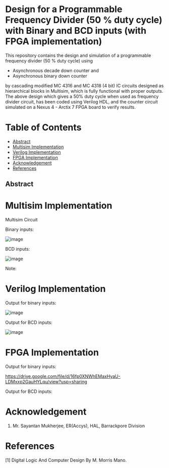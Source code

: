 # Design for a Programmable Frequency Divider (50 % duty cycle) with Binary and BCD inputs (with FPGA implementation)
This repository contains the design and simulation of a programmable frequency divider (50 % duty cycle)  using 
- Asynchronous decade down counter and 
- Asynchronous binary down counter 

by cascading modified MC 4316 and MC 4318 (4 bit) IC circuits designed as hierarchical blocks in Multisim, which is fully functional with proper outputs.
The above design which gives a 50% duty cycle when used as frequency divider circuit, has been coded using Verilog
HDL, and the counter circuit simulated on a Nexus 4 - Arctix 7 FPGA board to verify results.

# Table of Contents
 - [Abstract](#abstract) 
 - [Multisim Implementation](#multisim-implementation)
 - [Verilog Implementation](#verilog-implementation)
 - [FPGA Implementation](#fpga-implementation)
 - [Acknowledgement](#acknowledgement)
 - [References](#references)


## Abstract



# Multisim Implementation

Multisim Circuit

Binary inputs:

![image](https://user-images.githubusercontent.com/70422874/182291785-a9d9f56c-1091-48b5-9086-ae162d40021e.png)

BCD inputs:

![image](https://user-images.githubusercontent.com/70422874/182291944-fc0e3a9e-54ac-4679-b202-8aed95b10387.png)


Note: 


# Verilog Implementation

Output for binary inputs:

![image](https://user-images.githubusercontent.com/70422874/182293281-85aabc90-bb9d-4641-b312-356416b8eeb3.png)



Output for BCD inputs:

![image](https://user-images.githubusercontent.com/70422874/182293112-eac72819-2fb7-4cc9-9b03-e1341a3ca54c.png)

# FPGA Implementation

Output for binary inputs:

https://drive.google.com/file/d/16fp0XNWhEMaxHyaU-LDMxxp2GauHYLqu/view?usp=sharing

Output for BCD inputs:

# Acknowledgement
1. Mr. Sayantan Mukherjee, ER(Accys), HAL, Barrackpore Division

# References
[1] Digital Logic And Computer Design By M. Morris Mano.
